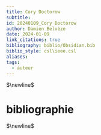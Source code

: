 ```yaml
---
title: Cory Doctorow
subtitle: 
id: 20240109_Cory Doctorow
author: Damien Belvèze
date: 2024-01-09
link_citations: true
bibliography: biblio/Obsidian.bib
biblio_style: csl\ieee.csl
aliases: 
tags:
  - auteur
---
```




$\newline$
# bibliographie
$\newline$






